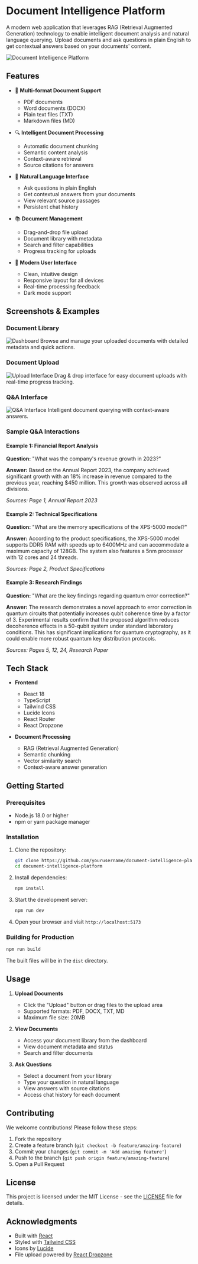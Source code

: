 # Document Intelligence Platform

A modern web application that leverages RAG (Retrieval Augmented Generation) technology to enable intelligent document analysis and natural language querying. Upload documents and ask questions in plain English to get contextual answers based on your documents' content.

![Document Intelligence Platform](https://images.pexels.com/photos/590016/pexels-photo-590016.jpeg?auto=compress&cs=tinysrgb&w=1260&h=750&dpr=2)

## Features

- 📄 **Multi-format Document Support**
  - PDF documents
  - Word documents (DOCX)
  - Plain text files (TXT)
  - Markdown files (MD)

- 🔍 **Intelligent Document Processing**
  - Automatic document chunking
  - Semantic content analysis
  - Context-aware retrieval
  - Source citations for answers

- 💬 **Natural Language Interface**
  - Ask questions in plain English
  - Get contextual answers from your documents
  - View relevant source passages
  - Persistent chat history

- 📚 **Document Management**
  - Drag-and-drop file upload
  - Document library with metadata
  - Search and filter capabilities
  - Progress tracking for uploads

- 🎨 **Modern User Interface**
  - Clean, intuitive design
  - Responsive layout for all devices
  - Real-time processing feedback
  - Dark mode support

## Screenshots & Examples

### Document Library
![Dashboard](https://images.pexels.com/photos/669615/pexels-photo-669615.jpeg?auto=compress&cs=tinysrgb&w=1260&h=750&dpr=2)
Browse and manage your uploaded documents with detailed metadata and quick actions.

### Document Upload
![Upload Interface](https://images.pexels.com/photos/1181671/pexels-photo-1181671.jpeg?auto=compress&cs=tinysrgb&w=1260&h=750&dpr=2)
Drag & drop interface for easy document uploads with real-time progress tracking.

### Q&A Interface
![Q&A Interface](https://images.pexels.com/photos/7376/startup-photos.jpg?auto=compress&cs=tinysrgb&w=1260&h=750&dpr=2)
Intelligent document querying with context-aware answers.

### Sample Q&A Interactions

#### Example 1: Financial Report Analysis
**Question:** "What was the company's revenue growth in 2023?"

**Answer:** Based on the Annual Report 2023, the company achieved significant growth with an 18% increase in revenue compared to the previous year, reaching $450 million. This growth was observed across all divisions.

*Sources: Page 1, Annual Report 2023*

#### Example 2: Technical Specifications
**Question:** "What are the memory specifications of the XPS-5000 model?"

**Answer:** According to the product specifications, the XPS-5000 model supports DDR5 RAM with speeds up to 6400MHz and can accommodate a maximum capacity of 128GB. The system also features a 5nm processor with 12 cores and 24 threads.

*Sources: Page 2, Product Specifications*

#### Example 3: Research Findings
**Question:** "What are the key findings regarding quantum error correction?"

**Answer:** The research demonstrates a novel approach to error correction in quantum circuits that potentially increases qubit coherence time by a factor of 3. Experimental results confirm that the proposed algorithm reduces decoherence effects in a 50-qubit system under standard laboratory conditions. This has significant implications for quantum cryptography, as it could enable more robust quantum key distribution protocols.

*Sources: Pages 5, 12, 24, Research Paper*

## Tech Stack

- **Frontend**
  - React 18
  - TypeScript
  - Tailwind CSS
  - Lucide Icons
  - React Router
  - React Dropzone

- **Document Processing**
  - RAG (Retrieval Augmented Generation)
  - Semantic chunking
  - Vector similarity search
  - Context-aware answer generation

## Getting Started

### Prerequisites

- Node.js 18.0 or higher
- npm or yarn package manager

### Installation

1. Clone the repository:
   ```bash
   git clone https://github.com/yourusername/document-intelligence-platform.git
   cd document-intelligence-platform
   ```

2. Install dependencies:
   ```bash
   npm install
   ```

3. Start the development server:
   ```bash
   npm run dev
   ```

4. Open your browser and visit `http://localhost:5173`

### Building for Production

```bash
npm run build
```

The built files will be in the `dist` directory.

## Usage

1. **Upload Documents**
   - Click the "Upload" button or drag files to the upload area
   - Supported formats: PDF, DOCX, TXT, MD
   - Maximum file size: 20MB

2. **View Documents**
   - Access your document library from the dashboard
   - View document metadata and status
   - Search and filter documents

3. **Ask Questions**
   - Select a document from your library
   - Type your question in natural language
   - View answers with source citations
   - Access chat history for each document

## Contributing

We welcome contributions! Please follow these steps:

1. Fork the repository
2. Create a feature branch (`git checkout -b feature/amazing-feature`)
3. Commit your changes (`git commit -m 'Add amazing feature'`)
4. Push to the branch (`git push origin feature/amazing-feature`)
5. Open a Pull Request

## License

This project is licensed under the MIT License - see the [LICENSE](LICENSE) file for details.

## Acknowledgments

- Built with [React](https://reactjs.org/)
- Styled with [Tailwind CSS](https://tailwindcss.com/)
- Icons by [Lucide](https://lucide.dev/)
- File upload powered by [React Dropzone](https://react-dropzone.js.org/)
